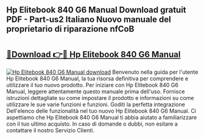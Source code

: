 ## Hp Elitebook 840 G6 Manual Download gratuit PDF - Part-us2 Italiano Nuovo manuale del proprietario di riparazione nfCoB

# <h2><a href="http://dfaig48.blite.top/?on=Hp+Elitebook+840+G6+Manual">🔗Download 👉🔴 Hp Elitebook 840 G6 Manual</a></h2>

[![Hp Elitebook 840 G6 Manual download](https://i.imgur.com/lujVjoI.png)](http://dfaig48.blite.top/?on=Hp+Elitebook+840+G6+Manual)
Benvenuto nella guida per l'utente Hp Elitebook 840 G6 Manual, la tua risorsa definitiva per comprendere e utilizzare il tuo nuovo prodotto. Per iniziare con Hp Elitebook 840 G6 Manual, leggere attentamente questo manuale prima dell'uso. Fornisce istruzioni dettagliate su come impostare il prodotto e informazioni su come utilizzare le sue varie funzioni e funzioni. Goditi la perfetta integrazione Dell'elenco delle funzionalità nel tuo nuovo Hp Elitebook 840 G6 Manual. Ci aspettiamo che Hp Elitebook 840 G6 Manual ti abbia aiutato a familiarizzare con il tuo ultimo acquisto. In caso di domande o dubbi, non esitare a contattare il nostro Servizio Clienti.
